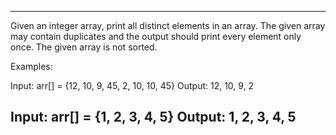 ---------------------------------------------------------------------------------------------------
Given an integer array, print all distinct elements in an array. The given array may contain duplicates and the output should print every element only once. The given array is not sorted.

Examples: 

Input: arr[] = {12, 10, 9, 45, 2, 10, 10, 45}
Output: 12, 10, 9, 2

Input: arr[] = {1, 2, 3, 4, 5}
Output: 1, 2, 3, 4, 5
---------------------------------------------------------------------------------------------------
